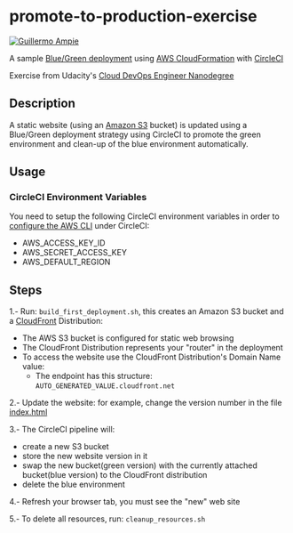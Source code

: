# promote-to-production-exercise

[![Guillermo Ampie](https://circleci.com/gh/guillermo-ampie/promote-to-production-exercise.svg?style=shield)](https://github.com/guillermo-ampie/promote-to-production-exercise)

A sample [Blue/Green deployment](https://en.wikipedia.org/wiki/Blue-green_deployment) using [AWS CloudFormation](https://aws.amazon.com/cloudformation/) with [CircleCI](https://www.circleci.com/)

Exercise from Udacity's [Cloud DevOps Engineer Nanodegree](https://www.udacity.com/course/cloud-dev-ops-nanodegree--nd9991)

## Description

A static website (using an [Amazon S3](https://aws.amazon.com/s3/) bucket) is updated using a Blue/Green deployment strategy using CircleCI to promote the green environment and clean-up of the blue environment automatically.

## Usage

### CircleCI Environment Variables

You need to setup the following CircleCI environment variables in order to [configure the AWS CLI](https://docs.aws.amazon.com/general/latest/gr/aws-sec-cred-types.html#access-keys-and-secret-access-keys) under CircleCI:

* AWS_ACCESS_KEY_ID
* AWS_SECRET_ACCESS_KEY
* AWS_DEFAULT_REGION

## Steps

1.- Run: `build_first_deployment.sh`, this creates an Amazon S3 bucket and a [CloudFront](https://aws.amazon.com/cloudfront/) Distribution:

* The AWS S3 bucket is configured for static web browsing
* The CloudFront Distribution represents your "router" in the deployment
* To access the website use the CloudFront Distribution's Domain Name value:
  * The endpoint has this structure: `AUTO_GENERATED_VALUE.cloudfront.net`

2.- Update the website: for example, change the version number in the file [index.html](./index.html)

3.- The CircleCI pipeline will:

* create a new S3 bucket
* store the new website version in it
* swap the new bucket(green version) with the currently attached bucket(blue version) to the CloudFront distribution
* delete the blue environment

4.- Refresh your browser tab, you must see the "new" web site

5.- To delete all resources, run: `cleanup_resources.sh`
